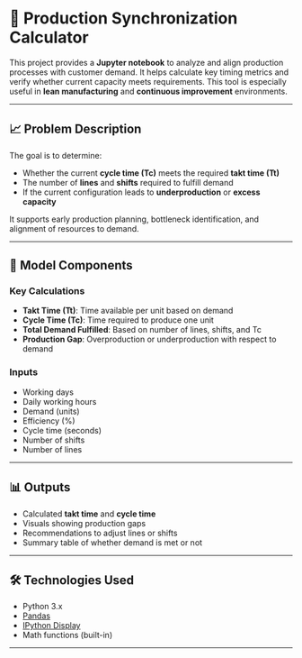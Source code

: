 # 🧮 Production Synchronization Calculator

This project provides a **Jupyter notebook** to analyze and align production processes with customer demand. It helps calculate key timing metrics and verify whether current capacity meets requirements. This tool is especially useful in **lean manufacturing** and **continuous improvement** environments.

---

## 📈 Problem Description

The goal is to determine:

- Whether the current **cycle time (Tc)** meets the required **takt time (Tt)**
- The number of **lines** and **shifts** required to fulfill demand
- If the current configuration leads to **underproduction** or **excess capacity**

It supports early production planning, bottleneck identification, and alignment of resources to demand.

---

## 🔧 Model Components

### Key Calculations

- **Takt Time (Tt)**: Time available per unit based on demand
- **Cycle Time (Tc)**: Time required to produce one unit
- **Total Demand Fulfilled**: Based on number of lines, shifts, and Tc
- **Production Gap**: Overproduction or underproduction with respect to demand

### Inputs

- Working days
- Daily working hours
- Demand (units)
- Efficiency (%)
- Cycle time (seconds)
- Number of shifts
- Number of lines

---

## 📊 Outputs

- Calculated **takt time** and **cycle time**
- Visuals showing production gaps
- Recommendations to adjust lines or shifts
- Summary table of whether demand is met or not

---

## 🛠️ Technologies Used

- Python 3.x
- [Pandas](https://pandas.pydata.org/)
- [IPython Display](https://ipython.readthedocs.io/en/stable/api/generated/IPython.display.html)
- Math functions (built-in)

---


